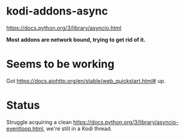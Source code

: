 # kodi-addons-async
https://docs.python.org/3/library/asyncio.html

**Most addons are network bound, trying to get rid of it.**

# Seems to be working
Got https://docs.aiohttp.org/en/stable/web_quickstart.html# up.

# Status
Struggle acquiring a clean https://docs.python.org/3/library/asyncio-eventloop.html, we're still in a Kodi thread.
